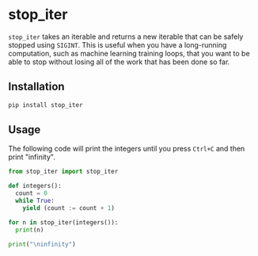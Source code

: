 # stop_iter

``stop_iter`` takes an iterable and returns a new iterable that can be safely stopped using ``SIGINT``. This is useful when you have a long-running computation, such as machine learning training loops, that you want to be able to stop without losing all of the work that has been done so far.

## Installation

```bash
pip install stop_iter
```

## Usage
The following code will print the integers until you press ``Ctrl+C`` and then print "infinity".

```python
from stop_iter import stop_iter

def integers():
  count = 0
  while True:
    yield (count := count + 1)

for n in stop_iter(integers()):
  print(n)

print("\ninfinity")
```
